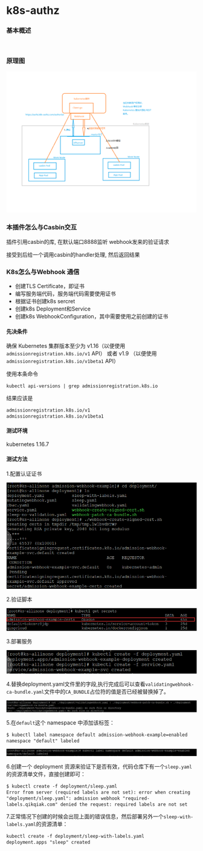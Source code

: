 # k8s-authz

### 基本概述

​	

### 原理图

![](https://raw.githubusercontent.com/yahoo17/MarkdownPictureRepository/master/img/k8s1.png)

### 本插件怎么与Casbin交互

插件引用casbin的库, 在默认端口8888监听 webhook发来的验证请求

接受到后给一个调用casbin的handler处理, 然后返回结果



### K8s怎么与Webhook 通信

- 创建TLS Certificate，即证书
- 编写服务端代码，服务端代码需要使用证书
- 根据证书创建k8s sercret
- 创建k8s Deployment和Service
- 创建k8s WebhookConfiguration，其中需要使用之前创建的证书





#### 先决条件

确保 Kubernetes 集群版本至少为 v1.16（以便使用 `admissionregistration.k8s.io/v1` API） 或者 v1.9 （以便使用 `admissionregistration.k8s.io/v1beta1` API）

使用本条命令

```
kubectl api-versions | grep admissionregistration.k8s.io
```

结果应该是

```
admissionregistration.k8s.io/v1
admissionregistration.k8s.io/v1beta1
```



#### 测试环境

kubernetes 1.16.7



#### 测试方法

1.配置认证证书

![image-20200913102138806](https://raw.githubusercontent.com/yahoo17/MarkdownPictureRepository/master/img/image-20200913102138806.png)

2.验证脚本

![image-20200913102324194](https://raw.githubusercontent.com/yahoo17/MarkdownPictureRepository/master/img/image-20200913102324194.png)

3.部署服务

![image-20200913102412956](https://raw.githubusercontent.com/yahoo17/MarkdownPictureRepository/master/img/image-20200913102412956.png)

4.替换deployment.yaml文件里的字段,执行完成后可以查看`validatingwebhook-ca-bundle.yaml`文件中的`CA_BUNDLE`占位符的值是否已经被替换掉了。

![image-20200913102502928](https://raw.githubusercontent.com/yahoo17/MarkdownPictureRepository/master/img/image-20200913102502928.png)

5.在`default`这个 namespace 中添加该标签：

```
$ kubectl label namespace default admission-webhook-example=enabled
namespace "default" labeled
```

![image-20200913102748776](https://raw.githubusercontent.com/yahoo17/MarkdownPictureRepository/master/img/image-20200913102748776.png)



6.创建一个 deployment 资源来验证下是否有效，代码仓库下有一个`sleep.yaml`的资源清单文件，直接创建即可：

```shell
$ kubectl create -f deployment/sleep.yaml
Error from server (required labels are not set): error when creating "deployment/sleep.yaml": admission webhook "required-labels.qikqiak.com" denied the request: required labels are not set
```

7.正常情况下创建的时候会出现上面的错误信息，然后部署另外一个`sleep-with-labels.yaml`的资源清单：

```shell
kubectl create -f deployment/sleep-with-labels.yaml
deployment.apps "sleep" created
```
